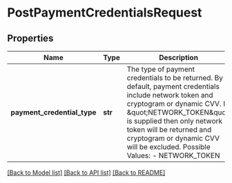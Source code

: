 # PostPaymentCredentialsRequest

## Properties
Name | Type | Description | Notes
------------ | ------------- | ------------- | -------------
**payment_credential_type** | **str** | The type of payment credentials to be returned. By default, payment credentials include network token and cryptogram or dynamic CVV. If \&quot;NETWORK_TOKEN\&quot; is supplied then only network token will be returned and cryptogram or dynamic CVV will be excluded.   Possible Values:   - NETWORK_TOKEN  | [optional] 

[[Back to Model list]](../README.md#documentation-for-models) [[Back to API list]](../README.md#documentation-for-api-endpoints) [[Back to README]](../README.md)


